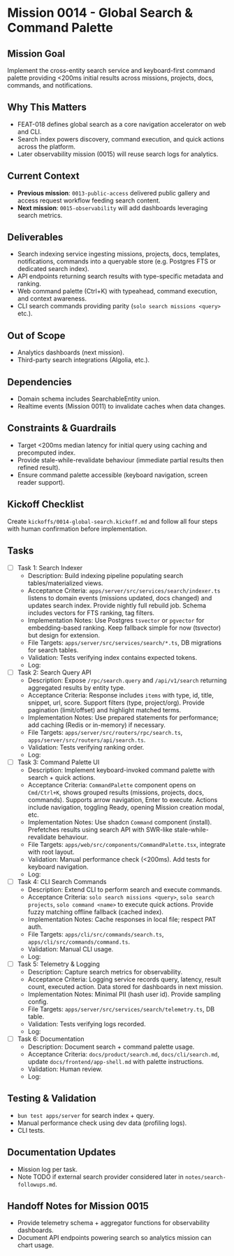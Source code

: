# Mission 0014 - Global Search & Command Palette

## Mission Goal
Implement the cross-entity search service and keyboard-first command palette providing <200ms initial results across missions, projects, docs, commands, and notifications.

## Why This Matters
- FEAT-018 defines global search as a core navigation accelerator on web and CLI.
- Search index powers discovery, command execution, and quick actions across the platform.
- Later observability mission (0015) will reuse search logs for analytics.

## Current Context
- **Previous mission**: `0013-public-access` delivered public gallery and access request workflow feeding search content.
- **Next mission**: `0015-observability` will add dashboards leveraging search metrics.

## Deliverables
- Search indexing service ingesting missions, projects, docs, templates, notifications, commands into a queryable store (e.g. Postgres FTS or dedicated search index).
- API endpoints returning search results with type-specific metadata and ranking.
- Web command palette (Ctrl+K) with typeahead, command execution, and context awareness.
- CLI search commands providing parity (`solo search missions <query>` etc.).

## Out of Scope
- Analytics dashboards (next mission).
- Third-party search integrations (Algolia, etc.).

## Dependencies
- Domain schema includes SearchableEntity union.
- Realtime events (Mission 0011) to invalidate caches when data changes.

## Constraints & Guardrails
- Target <200ms median latency for initial query using caching and precomputed index.
- Provide stale-while-revalidate behaviour (immediate partial results then refined result).
- Ensure command palette accessible (keyboard navigation, screen reader support).

## Kickoff Checklist
Create `kickoffs/0014-global-search.kickoff.md` and follow all four steps with human confirmation before implementation.

## Tasks
- [ ] Task 1: Search Indexer
  - Description: Build indexing pipeline populating search tables/materialized views.
  - Acceptance Criteria: `apps/server/src/services/search/indexer.ts` listens to domain events (missions updated, docs changed) and updates search index. Provide nightly full rebuild job. Schema includes vectors for FTS ranking, tag filters.
  - Implementation Notes: Use Postgres `tsvector` or `pgvector` for embedding-based ranking. Keep fallback simple for now (tsvector) but design for extension.
  - File Targets: `apps/server/src/services/search/*.ts`, DB migrations for search tables.
  - Validation: Tests verifying index contains expected tokens.
  - Log:
- [ ] Task 2: Search Query API
  - Description: Expose `/rpc/search.query` and `/api/v1/search` returning aggregated results by entity type.
  - Acceptance Criteria: Response includes `items` with type, id, title, snippet, url, score. Support filters (type, project/org). Provide pagination (limit/offset) and highlight matched terms.
  - Implementation Notes: Use prepared statements for performance; add caching (Redis or in-memory) if necessary.
  - File Targets: `apps/server/src/routers/rpc/search.ts`, `apps/server/src/routers/api/search.ts`.
  - Validation: Tests verifying ranking order.
  - Log:
- [ ] Task 3: Command Palette UI
  - Description: Implement keyboard-invoked command palette with search + quick actions.
  - Acceptance Criteria: `CommandPalette` component opens on `Cmd/Ctrl+K`, shows grouped results (missions, projects, docs, commands). Supports arrow navigation, Enter to execute. Actions include navigation, toggling Ready, opening Mission creation modal, etc.
  - Implementation Notes: Use shadcn `Command` component (install). Prefetches results using search API with SWR-like stale-while-revalidate behaviour.
  - File Targets: `apps/web/src/components/CommandPalette.tsx`, integrate with root layout.
  - Validation: Manual performance check (<200ms). Add tests for keyboard navigation.
  - Log:
- [ ] Task 4: CLI Search Commands
  - Description: Extend CLI to perform search and execute commands.
  - Acceptance Criteria: `solo search missions <query>`, `solo search projects`, `solo command <name>` to execute quick actions. Provide fuzzy matching offline fallback (cached index).
  - Implementation Notes: Cache responses in local file; respect PAT auth.
  - File Targets: `apps/cli/src/commands/search.ts`, `apps/cli/src/commands/command.ts`.
  - Validation: Manual CLI usage.
  - Log:
- [ ] Task 5: Telemetry & Logging
  - Description: Capture search metrics for observability.
  - Acceptance Criteria: Logging service records query, latency, result count, executed action. Data stored for dashboards in next mission.
  - Implementation Notes: Minimal PII (hash user id). Provide sampling config.
  - File Targets: `apps/server/src/services/search/telemetry.ts`, DB table.
  - Validation: Tests verifying logs recorded.
  - Log:
- [ ] Task 6: Documentation
  - Description: Document search + command palette usage.
  - Acceptance Criteria: `docs/product/search.md`, `docs/cli/search.md`, update `docs/frontend/app-shell.md` with palette instructions.
  - Validation: Human review.
  - Log:

## Testing & Validation
- `bun test apps/server` for search index + query.
- Manual performance check using dev data (profiling logs).
- CLI tests.

## Documentation Updates
- Mission log per task.
- Note TODO if external search provider considered later in `notes/search-followups.md`.

## Handoff Notes for Mission 0015
- Provide telemetry schema + aggregator functions for observability dashboards.
- Document API endpoints powering search so analytics mission can chart usage.

